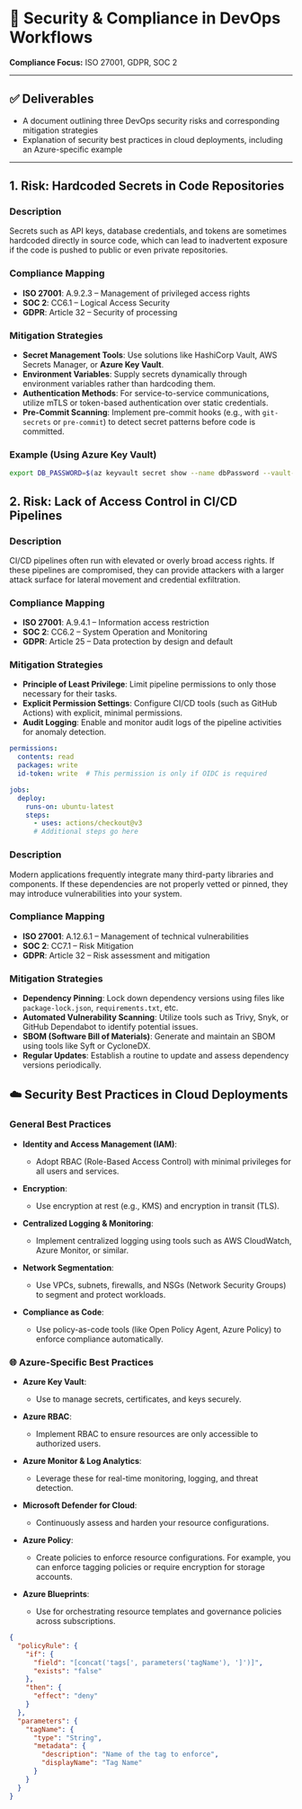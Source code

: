 # 🔐 Security & Compliance in DevOps Workflows  
**Compliance Focus:** ISO 27001, GDPR, SOC 2  

---

## ✅ Deliverables  
- A document outlining three DevOps security risks and corresponding mitigation strategies  
- Explanation of security best practices in cloud deployments, including an Azure-specific example  

---

## 1. Risk: Hardcoded Secrets in Code Repositories

### Description  
Secrets such as API keys, database credentials, and tokens are sometimes hardcoded directly in source code, which can lead to inadvertent exposure if the code is pushed to public or even private repositories.

### Compliance Mapping  
- **ISO 27001**: A.9.2.3 – Management of privileged access rights  
- **SOC 2**: CC6.1 – Logical Access Security  
- **GDPR**: Article 32 – Security of processing  

### Mitigation Strategies  
- **Secret Management Tools**: Use solutions like HashiCorp Vault, AWS Secrets Manager, or **Azure Key Vault**.  
- **Environment Variables**: Supply secrets dynamically through environment variables rather than hardcoding them.  
- **Authentication Methods**: For service-to-service communications, utilize mTLS or token-based authentication over static credentials.  
- **Pre-Commit Scanning**: Implement pre-commit hooks (e.g., with `git-secrets` or `pre-commit`) to detect secret patterns before code is committed.

### Example (Using Azure Key Vault)  
```bash
export DB_PASSWORD=$(az keyvault secret show --name dbPassword --vault-name MyKeyVault --query value -o tsv)
```



## 2. Risk: Lack of Access Control in CI/CD Pipelines

### Description

CI/CD pipelines often run with elevated or overly broad access rights. If these pipelines are compromised, they can provide attackers with a larger attack surface for lateral movement and credential exfiltration.

### Compliance Mapping

- **ISO 27001**: A.9.4.1 – Information access restriction
- **SOC 2**: CC6.2 – System Operation and Monitoring
- **GDPR**: Article 25 – Data protection by design and default

### Mitigation Strategies

- **Principle of Least Privilege**: Limit pipeline permissions to only those necessary for their tasks.
- **Explicit Permission Settings**: Configure CI/CD tools (such as GitHub Actions) with explicit, minimal permissions.
- **Audit Logging**: Enable and monitor audit logs of the pipeline activities for anomaly detection.

```yaml
permissions:
  contents: read
  packages: write
  id-token: write  # This permission is only if OIDC is required

jobs:
  deploy:
    runs-on: ubuntu-latest
    steps:
      - uses: actions/checkout@v3
      # Additional steps go here
```
### Description

Modern applications frequently integrate many third-party libraries and components. If these dependencies are not properly vetted or pinned, they may introduce vulnerabilities into your system.

### Compliance Mapping

- **ISO 27001**: A.12.6.1 – Management of technical vulnerabilities
- **SOC 2**: CC7.1 – Risk Mitigation
- **GDPR**: Article 32 – Risk assessment and mitigation

### Mitigation Strategies

- **Dependency Pinning**: Lock down dependency versions using files like `package-lock.json`, `requirements.txt`, etc.
- **Automated Vulnerability Scanning**: Utilize tools such as Trivy, Snyk, or GitHub Dependabot to identify potential issues.
- **SBOM (Software Bill of Materials)**: Generate and maintain an SBOM using tools like Syft or CycloneDX.
- **Regular Updates**: Establish a routine to update and assess dependency versions periodically.


## ☁️ Security Best Practices in Cloud Deployments

### General Best Practices

- **Identity and Access Management (IAM)**:

    - Adopt RBAC (Role-Based Access Control) with minimal privileges for all users and services.
- **Encryption**:

    - Use encryption at rest (e.g., KMS) and encryption in transit (TLS).
- **Centralized Logging & Monitoring**:

    - Implement centralized logging using tools such as AWS CloudWatch, Azure Monitor, or similar.
- **Network Segmentation**:

    - Use VPCs, subnets, firewalls, and NSGs (Network Security Groups) to segment and protect workloads.
- **Compliance as Code**:

    - Use policy-as-code tools (like Open Policy Agent, Azure Policy) to enforce compliance automatically.


### 🌐 Azure-Specific Best Practices

- **Azure Key Vault**:

    - Use to manage secrets, certificates, and keys securely.
- **Azure RBAC**:

    - Implement RBAC to ensure resources are only accessible to authorized users.
- **Azure Monitor & Log Analytics**:

    - Leverage these for real-time monitoring, logging, and threat detection.
- **Microsoft Defender for Cloud**:

    - Continuously assess and harden your resource configurations.
- **Azure Policy**:

    - Create policies to enforce resource configurations. For example, you can enforce tagging policies or require encryption for storage accounts.
- **Azure Blueprints**:

    - Use for orchestrating resource templates and governance policies across subscriptions.
 
```json
{
  "policyRule": {
    "if": {
      "field": "[concat('tags[', parameters('tagName'), ']')]",
      "exists": "false"
    },
    "then": {
      "effect": "deny"
    }
  },
  "parameters": {
    "tagName": {
      "type": "String",
      "metadata": {
        "description": "Name of the tag to enforce",
        "displayName": "Tag Name"
      }
    }
  }
}

```

